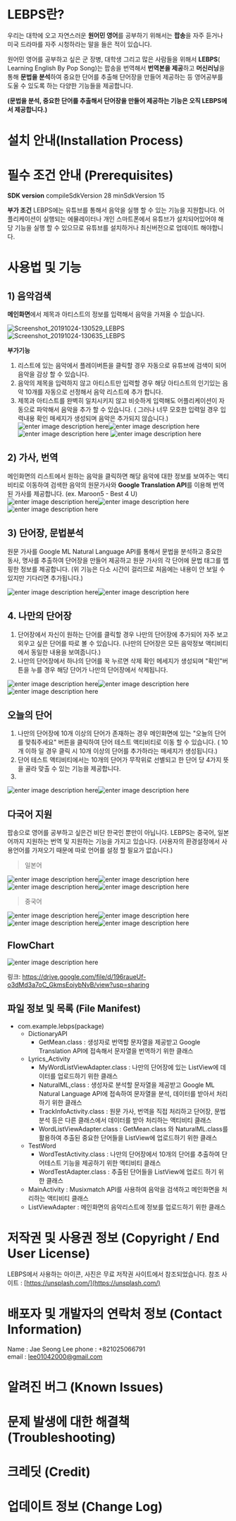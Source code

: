 # LEBPS란?

우리는 대학에 오고 자연스러운 **원어민 영어**를 공부하기 위해서는 **팝송**을 자주 듣거나 미국 드라마를 자주 시청하라는 말을 들은 적이 있습니다.

원어민 영어를 공부하고 싶은 군 장병, 대학생 그리고 많은 사람들을 위해서 **LEBPS**( Learning English By Pop Song)는 팝송을 번역해서  **번역본을 제공**하고  **머신러닝**을 통해 **문법을 분석**하여 중요한 단어를 추출해 단어장을 만들어 제공하는 등 영어공부를 도울 수 있도록 하는 다양한 기능들을 제공합니다.

**(문법을 분석, 중요한 단어를 추출해서 단어장을 만들어 제공하는 기능은 오직 LEBPS에서 제공합니다.)**

# 설치 안내(Installation Process)

# 필수 조건 안내 (Prerequisites)
**SDK version**
compileSdkVersion 28
minSdkVersion 15

**부가 조건** 
LEBPS에는 유튜브를 통해서 음악을 실행 할 수 있는 기능을 지원합니다.
어플리케이션이 실행되는 에뮬레이터나 개인 스마트폰에서 유튜브가 설치되어있어야 해당 기능을 실행 할 수 있으므로 유튜브를 설치하거나 최신버전으로 업데이트 해야합니다.

# 사용법 및 기능

## 1) 음악검색

**메인화면**에서 제목과 아티스트의 정보를 입력해서 음악을 가져올 수 있습니다.

![Screenshot_20191024-130529_LEBPS](https://user-images.githubusercontent.com/30094719/104302935-c3ed2800-550c-11eb-9a93-70688ffd6133.jpg=200x40)
![Screenshot_20191024-130635_LEBPS](https://user-images.githubusercontent.com/30094719/104302998-d6fff800-550c-11eb-8b7b-901aaa8a6f7b.jpg=200x40)

**부가기능**

1. 리스트에 있는 음악에서 플레이버튼을 클릭할 경우 자동으로 유튜브에 검색이 되어 음악을 감상 할 수 있습니다.
2. 음악의 제목을 입력하지 않고 아티스트만 입력할 경우 해당 아티스트의 인기있는 음악 10개를 자동으로 선정해서 음악 리스트에 추가 합니다.
3. 제목과 아티스트를 완벽히 일치시키지 않고 비슷하게 입력해도 어플리케이션이 자동으로 파악해서 음악을 추가 할 수 있습니다. 
( 그러나 너무 모호한 입력일 경우 입력내용 확인 매세지가 생성되며 음악은 추가되지 않습니다.)
![enter image description here](https://lh3.googleusercontent.com/H_1Z57eLP0DmhIeRYihGI44jiZGWObhAPuYt_xVfS0Px1azoo8IoLSJ7Y3Oh7fvnoFEgZtLQRxRd)![enter image description here](https://lh3.googleusercontent.com/Y9SwXIhaA6ES9rBfEsoFgEPz-GmHLnH7JMdPV3AA3YxXCMTzqofhml_HeXVQJy5HeiMD7KtN0LG_) ![enter image description here](https://lh3.googleusercontent.com/cS7I_lRxXsFsMwGF9DiNkHYX7HdS9fhseOK6L3Wc7jaGhuoX4YTysGEAS68xJApH3j3n0s6VC8OS) ![enter image description here](https://lh3.googleusercontent.com/4kEhP7-iYPfv9Uji5aC92yhlsXeHYflwi_jA4hL6Q7DZxTWEtQX2q3b8rjB5uKBzjX6gdeEHgVbH)

## 2) 가사, 번역

메인화면의 리스트에서 원하는 음악을 클릭하면 해당 음악에 대한 정보를 보여주는 액티비티로 이동하여 검색한 음악의 원문가사와 **Google Translation API**를 이용해 번역된 가사를 제공합니다. (ex. Maroon5 - Best 4 U)
![enter image description here](https://lh3.googleusercontent.com/XPWMBvcM_RabfYknam87iAIocJvKHfZ9Uu7KGGBT3XcejHX1na2j0oM6bwUuGl6cfdlkHKkrIdlI)![enter image description here](https://lh3.googleusercontent.com/4BmZ_dHcBSPJhsvBuz68lPdb4gSwHYNCSCQVyjDyjoyLk5kr26s-BFpWVu1udz-MPpaB2vsq47IN)![enter image description here](https://lh3.googleusercontent.com/PVRTLHKzQwfTkwT-OPUIRDu7alohHm2DWcfKif0UwzvtcgfoXZ_cWuG93s-LUhJPVuUr_f1q797V)

## 3) 단어장, 문법분석 
원문 가사를 Google ML Natural Language API를 통해서 문법을 분석하고 중요한 동사, 명사를 추출하여 단어장을 만들어 제공하고 원문 가사의 각 단어에 문법 태그를 맵핑한 정보를 제공합니다.
(위 기능은 다소 시간이 걸리므로 처음에는 내용이 안 보일 수 있지만 기다리면 추가됩니다.)


![enter image description here](https://lh3.googleusercontent.com/NaBlvTZO3GbU4JKiyxr7BvZJX_hr4vO7NX0fzYgPXV0CrqmhxG1PuTjBnChJKF1ZC0A5-8dsmGOc)![enter image description here](https://lh3.googleusercontent.com/_SS4mSNxNwZzXLoCpThNvNYV4oVghr7vknC1UEtQ3lTxVDGGus_QrT7GZuJUkXL5lHg2LHCmgozN)

## 4. 나만의 단어장
1. 단어장에서 자신이 원하는 단어를 클릭할 경우 나만의 단어장에 추가되어 자주 보고 외우고 싶은 단어를 따로 볼 수 있습니다.
(나만의 단어장은 모든 음악정보 액티비티에서 동일한 내용을 보여줍니다.)
2. 나만의 단어장에서 하나의 단어를 꾹 누르면 삭제 확인 메세지가 생성되며 "확인"버튼을 누를 경우 해당 단어가 나만의 단어장에서 삭제됩니다.

![enter image description here](https://lh3.googleusercontent.com/jvJom9sWHmb2PfRds_97Uh5_FLI-UvQROoMmIfhiv-BbUNKkYwuhSUju3DYJKH1-A8l_h0PfQX5q)![enter image description here](https://lh3.googleusercontent.com/Ev50hyTFLmLRru3r5rBRbl5HgAwsczQF4HP-CODwKcEJdeWVr_6HsCFfGXZ5IJoQMhW-xYACMhWn)![enter image description here](https://lh3.googleusercontent.com/q6aeaHyTj_ZilG1fdKwWammA0mf-wjnQcvGvDJprtyox1k-E0yujLYrJD4W_Ga3gDQqxOo3c9jft)

## 오늘의 단어
1. 나만의 단어장에 10개 이상의 단어가 존재하는 경우 메인화면에 있는 "오늘의 단어를 맞춰주세요" 버튼을 클릭하여 단어 테스트 액티비티로 이동 할 수 있습니다. ( 10개 이하 일 경우 클릭 시 10개 이상의 단어를 추가하라는 매세지가 생성됩니다.)
2. 단어 테스트 액티비티에서는 10개의 단어가 무작위로 선별되고 한 단어 당 4가지 뜻을 골라 맞출 수 있는 기능을 제공합니다.
3. 
![enter image description here](https://lh3.googleusercontent.com/xn4vWMHbw1Pf9-owfvtmHNLh3iy1esz05l5H2DjRd-pPsOJai1PzzLKNRRzqhx8gqd42ElWMd-tf)![enter image description here](https://lh3.googleusercontent.com/G2JkmBDFYIvBG613f56ue0LSWeKhBY8U4MU0Uy9UHnAmVjvldwdZV_Yuj3CdY4AZBp1uBp4aW3A2)

## 다국어 지원
팝송으로 영어를 공부하고 싶은건 비단 한국인 뿐만이 아닙니다. LEBPS는 중국어, 일본어까지 지원하는 번역 및 지원하는 기능을 가지고 있습니다.
(사용자의 환경설정에서 사용언어를 가져오기 때문에 따로 언어를 설정 할 필요가 없습니다.)

> 일본어
> 
![enter image description here](https://lh3.googleusercontent.com/T3-x1_QuKt1dtSm5ARwt4KiSElEEd_ukZ2lMmfQMVkHjkt5lPIWLJ0qiALZ9o0BWLv-dTXkcZA6Q)![enter image description here](https://lh3.googleusercontent.com/apZ-Wa_NxM1Pd9nFvi106HG3YBKaG1abGdn5cKnha56VB9jHiKZgCblOYfdUXWD9o7vhjL6a-Z0D)![enter image description here](https://lh3.googleusercontent.com/qmt3e7JHXv4n-i_JpCFGFUeL6gJ1xxNMXXfSskFXK5RSK6g0iIa2WnQ29WQsY4LSmWdzJ7paL-HY)![enter image description here](https://lh3.googleusercontent.com/WRsy43aQCxYP68Re645K7JLnEpObeyVViv4_nIT2rWuXc-Lqf5aFkxwE84FhcuXJpf-V180ka7Yd)

> 중국어
> 
![enter image description here](https://lh3.googleusercontent.com/28rf0PF8QEniGD0gSuuX4RIGfPTT40G0ZGWRPGaAJiKPGWMf6j6QuCwCEFPQssuS68mYhNnAK_-7)![enter image description here](https://lh3.googleusercontent.com/FY--GCCa6YY7sMF-1ec2SNq3Oj_h5C5E0XB-8MfKFGMjciKFukbgYaSVDNdCdMZ8_5frjsTTT6f2)![enter image description here](https://lh3.googleusercontent.com/ij1XC9WmABbjLGgJ_EqpnhpOZLlKeDLP75p7T85z3zY4yEEnWJslBIfo11i_DtnsTZ-EgdZnP8V4)![enter image description here](https://lh3.googleusercontent.com/IRvqP6Uy3iHAp6akoRW9g0IiN-ZiLAgcLtizSL51Ji40qxYXxRAUe45sJfWr7kcLKVdYYlDcR3hZ)
## FlowChart

![enter image description here](https://lh3.googleusercontent.com/F1QjEKTZar3FJl8rujvFkhBjAXUwN140pF-AuWWRFbaPubHLFkrvM0Jf7_jkykM7YRDhtSj8ZMQL)

링크: https://drive.google.com/file/d/196raueUf-o3dMd3a7oC_GkmsEoiybNvB/view?usp=sharing
## 파일 정보 및 목록 (File Manifest)

 - com.example.lebps(package)
	 - DictionaryAPI
		 - GetMean.class : 생성자로 번역할 문자열을 제공받고 Google Translation API에 접속해서 문자열을 번역하기 위한 클래스
	 - Lyrics_Activity
		 - MyWordListViewAdapter.class : 나만의 단어장에 있는 ListView에 데이터를 업로드하기 위한 클래스
		 - NaturalML,class : 생성자로 분석할 문자열을 제공받고 Google ML Natural Language API에 접속하여 문자열을 분석, 데이터를 받아서 처리하기 위한 클래스
		 - TrackInfoActivity.class :  원문 가사, 번역을 직접 처리하고 단어장, 문법 분석 등은 다른 클래스에서 데이터를 받아 처리하는 액티비티 클래스
		 - WordListViewAdapter.class : GetMean.class 와 NaturalML.class를 활용하여 추출된 중요한 단어들을 ListView에 업로드하기 위한 클래스
	 - TestWord
		 - WordTestActivity.class : 나만의 단어장에서 10개의 단어를 추출하여 단어테스트 기능을 제공하기 위한 액티비티 클래스
		 - WordTestAdapter.class : 추출된 단어들을 ListView에 업로드 하기 위한 클래스
	 - MainActivity : Musixmatch API를 사용하여 음악을 검색하고 메인화면을 처리하는 액티비티 클래스
	 - ListViewAdapter : 메인화면의 음악리스트에 정보를 업로드하기 위한 클래스

# 저작권 및 사용권 정보 (Copyright / End User License)

LEBPS에서 사용하는 아이콘, 사진은 무료 저작권 사이트에서 참조되었습니다.
참조 사이트 : [https://unsplash.com/](https://unsplash.com/)

# 배포자 및 개발자의 연락처 정보 (Contact Information)

Name : Jae Seong Lee
phone :  +821025066791	
email :  lee01042000@gmail.com

# 알려진 버그 (Known Issues)

# 문제 발생에 대한 해결책 (Troubleshooting)

# 크레딧 (Credit)

# 업데이트 정보 (Change Log)

